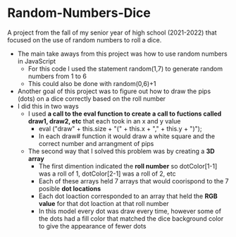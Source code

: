 # Random-Numbers-Dice
A project from the fall of my senior year of high school (2021-2022) that focused on the use of random numbers to roll a dice.

+ The main take aways from this project was how to use random numbers in JavaScript
    + For this code I used the statement random(1,7) to generate random numbers from 1 to 6
    + This could also be done with random(0,6)+1
+ Another goal of this project was to figure out how to draw the pips (dots) on a dice correctly based on the roll number
+ I did this in two ways
    + I used **a call to the eval function to create a call to fuctions called draw1, draw2, etc** that each took in an x and y value
        + eval ("draw" + this.size + "(" + this.x + "," + this.y + ")");
        + In each draw# function it would draw a white square and the correct number and arrangment of pips
    + The second way that I solved this problem was by creating a **3D array**
        + The first dimention indicated the **roll number** so dotColor[1-1] was a roll of 1, dotColor[2-1] was a roll of 2, etc
        + Each of these arrays held 7 arrays that would coorispond to the 7 posible **dot locations**
        + Each dot loaction corresponded to an array that held the **RGB value** for that dot loaction at that roll number
        + In this model every dot was draw every time, however some of the dots had a fill color that matched the dice background color to give the appearance of fewer dots
